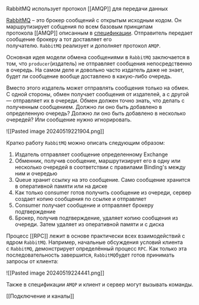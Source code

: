 RabbitMQ использует протокол [[AMQP]] для передачи данных 

[RabbitMQ](https://www.rabbitmq.com/) – это брокер сообщений с открытым исходным кодом. Он маршрутизирует собщения по всем базовым принципам протокола [[AMQP]] описанным в [спецификации](http://www.amqp.org/resources/download). Отправитель передает сообщение брокеру а тот доставляет его получателю. `RabbitMQ` реализует и дополняет протокол `AMQP`.

Основная идея модели обмена сообщениями в `RabbitMQ` заключается в том, что `producer`(издатель) не отправляет сообщения непосредственно в очередь. На самом деле и довольно часто издатель даже не знает, будет ли сообщение вообще доставлено в какую-либо очередь. 

Вместо этого издатель может отправлять сообщения только на обмен. С одной стороны, обмен получает сообщения от издателей, а с другой — отправляет их в очереди. Обмен должен точно знать, что делать с полученным сообщением. Должно ли оно быть добавлено в определенную очередь? Должно ли оно быть добавлено в несколько очередей? Или сообщение нужно игнорировать.

![[Pasted image 20240519221904.png]]


Кратко работу `RabbitMQ` можно описать следующим образом:

1. Издатель отправляет сообщение определенному Exchange
2. Обменник, получив сообщение, маршрутизирует его в одну или несколько очередей в соответствии с правилами Binding's между ним и очередью
3. Queue хранит ссылку на это сообщение. Само сообщение хранится в оперативной памяти или на диске
4. Как только consumer готов получить сообщение из очереди, сервер создает копию сообщения по ссылке и отправляет
5. Consumer получает сообщение и отправляет брокеру подтверждение
6. Брокер, получив подтверждение, удаляет копию сообщения из очереди. Затем удаляет из оперативной памяти и с диска

Процесс [[RPC]] лежит в основе практически всех взаимодействий с ядром `RabbitMQ`. Например, начальные обсуждения условий клиента с `RabbitMQ`, демонстрирует определённый процесс `RPC`. Как только эта последовательность завершится, `RabbitMQ`будет готов принимать запросы от клиента:

![[Pasted image 20240519224441.png]]

Также в спецификации `AMQP` и клиент и сервер могут вызывать команды.

[[Подключение и каналы]]
